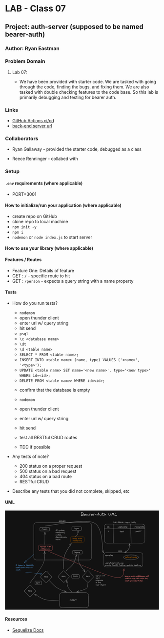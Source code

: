 # LAB - Class 07

## Project: auth-server (supposed to be named bearer-auth)

### Author: Ryan Eastman

### Problem Domain

1. Lab 07:

   - We have been provided with starter code. We are tasked with going through the code, finding the bugs, and fixing them. We are also tasked with double checking features to the code base. So this lab is primarily debugging and testing for bearer auth.

### Links

- [GitHub Actions ci/cd](https://github.com/DocHolliday13x/auth-server/actions)
- [back-end server url](https://api-server.onrender.com/)

### Collaborators

- Ryan Gallaway - provided the starter code, debugged as a class

- Reece Renninger - collabed with

### Setup

#### `.env` requirements (where applicable)

- PORT=3001

#### How to initialize/run your application (where applicable)

- create repo on GitHub
- clone repo to local machine
- `npm init -y`
- `npm i`
- `nodemon` or `node index.js` to start server

#### How to use your library (where applicable)

#### Features / Routes

- Feature One: Details of feature
- GET : `/` - specific route to hit
- GET : `/person` - expects a query string with a name property

#### Tests

- How do you run tests?
  <!-- test the express server -->
  - `nodemon`
  - open thunder client
  - enter url w/ query string
  - hit send

  <!-- test postgres database functionality locally -->
  - `psql`
  - `\c <database name>`
  - `\dt`
  - `\d <table name>`
  - `SELECT * FROM <table name>;`
  - `INSERT INTO <table name> (name, type) VALUES ('<name>', '<type>');`
  - `UPDATE <table name> SET name='<new name>', type='<new type>' WHERE id=<id>;`
  - `DELETE FROM <table name> WHERE id=<id>;`

  <!-- test the routes -->
  - confirm that the database is empty
  - `nodemon`
  - open thunder client
  - enter url w/ query string
  - hit send
  - test all RESTful CRUD routes

  - TDD if possible

- Any tests of note?
  - 200 status on a proper request
  - 500 status on a bad request
  - 404 status on a bad route
  - RESTful CRUD

- Describe any tests that you did not complete, skipped, etc

#### UML

![Lab 07 UML](/public/img/lab07UML.png)

#### Resources

- [Sequelize Docs](https://sequelize.org/docs/v6/core-concepts/assocs/)
